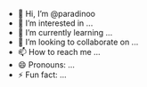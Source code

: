 - 👋 Hi, I’m @paradinoo
- 👀 I’m interested in ...
- 🌱 I’m currently learning ...
- 💞️ I’m looking to collaborate on ...
- 📫 How to reach me ...
- 😄 Pronouns: ...
- ⚡ Fun fact: ...

<!---
paradinoo/paradinoo is a ✨ special ✨ repository because its `README.md` (this file) appears on your GitHub profile.
You can click the Preview link to take a look at your changes.
--->
